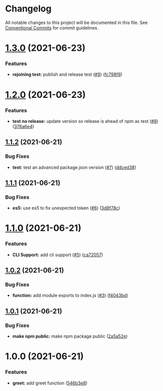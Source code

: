 # Changelog

All notable changes to this project will be documented in this file. See
[Conventional Commits](https://conventionalcommits.org) for commit guidelines.

# [1.3.0](https://github.com/marlondc/greeting-test/compare/v1.2.0...v1.3.0) (2021-06-23)


### Features

* **rejoining test:** publish and release test ([#9](https://github.com/marlondc/greeting-test/issues/9)) ([fc798f9](https://github.com/marlondc/greeting-test/commit/fc798f9268d5abe9684bedbfa30591a270fb82db))

# [1.2.0](https://github.com/marlondc/greeting-test/compare/v1.1.2...v1.2.0) (2021-06-23)


### Features

* **test no release:** update version so release is ahead of npm as test ([#8](https://github.com/marlondc/greeting-test/issues/8)) ([376a6e4](https://github.com/marlondc/greeting-test/commit/376a6e424262ba2e3d304a970f28539a0149179b))

## [1.1.2](https://github.com/marlondc/greeting-test/compare/v1.1.1...v1.1.2) (2021-06-21)


### Bug Fixes

* **test:** test an advanced package.json version ([#7](https://github.com/marlondc/greeting-test/issues/7)) ([ddced38](https://github.com/marlondc/greeting-test/commit/ddced38a891a91c4557ae0f1612e717532f7e799))

## [1.1.1](https://github.com/marlondc/greeting-test/compare/v1.1.0...v1.1.1) (2021-06-21)


### Bug Fixes

* **es5:** use es5 to fix unexpected token ([#6](https://github.com/marlondc/greeting-test/issues/6)) ([3d8f78c](https://github.com/marlondc/greeting-test/commit/3d8f78c0adfac59378fd06b3c3448c6bf093c192))

# [1.1.0](https://github.com/marlondc/greeting-test/compare/v1.0.2...v1.1.0) (2021-06-21)


### Features

* **CLI Support:** add cli support ([#5](https://github.com/marlondc/greeting-test/issues/5)) ([ca72057](https://github.com/marlondc/greeting-test/commit/ca72057971e3ed40484e3b98e1ad32d3ea21c6cb))

## [1.0.2](https://github.com/marlondc/greeting-test/compare/v1.0.1...v1.0.2) (2021-06-21)


### Bug Fixes

* **function:** add module exports to index.js ([#3](https://github.com/marlondc/greeting-test/issues/3)) ([f4043bd](https://github.com/marlondc/greeting-test/commit/f4043bd2b97b7b2a28f179b8c36d1e083b54ab5a))

## [1.0.1](https://github.com/marlondc/greeting-test/compare/v1.0.0...v1.0.1) (2021-06-21)


### Bug Fixes

* **make npm public:** make npm package public ([2a5a52e](https://github.com/marlondc/greeting-test/commit/2a5a52eeabf4c42c992c49bf02f9cd0fd9c18f55))

# 1.0.0 (2021-06-21)


### Features

* **greet:** add greet function ([546b3e8](https://github.com/marlondc/greeting-test/commit/546b3e8a79d5ad563c6885f045d3c19886c82614))
